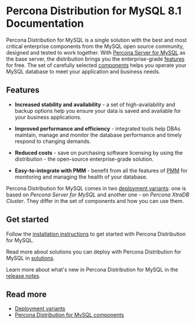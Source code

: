 # Percona Distribution for MySQL 8.1 Documentation

Percona Distribution for MySQL is a single solution with the best and most critical enterprise components from the MySQL open source community, designed and tested to work together. With [Percona Server for MySQL](https://www.percona.com/software/mysql-database/percona-server) as the base server, the distribution brings you the enterprise-grade [features](#features) for free. The set of carefully selected [components](components.md) helps you operate your MySQL database to meet your application and business needs.

## Features

<!--
Check what features to include for PDPS 8.1
-->

- **Increased stability and availability** - a set of high-availability and backup options help you ensure your data is saved and available for your business applications. 

- **Improved performance and efficiency** - integrated tools help DBAs maintain, manage and monitor the database performance and timely respond to changing demands. 

- **Reduced costs** - save on purchasing software licensing by using the distribution - the open-source enterprise-grade solution.

- **Easy-to-integrate with PMM** - benefit from all the features of [PMM](https://docs.percona.com/percona-monitoring-and-management/index.html) for monitoring and managing the health of your database. 

Percona Distribution for MySQL comes in two [deployment variants](deployment-variants.md): one is based on *Percona Server for MySQL* and another one - on *Percona XtraDB Cluster*. They differ in the set of components and how you can use them. 

## Get started

Follow the [installation instructions](installing.md) to get started with Percona Distribution for MySQL.

Read more about solutions you can deploy with Percona Distribution for MySQL in [solutions](solutions/pdps-group-replication.md).

Learn more about what's new in Percona Distribution for MySQL in the [release notes](release-notes-ps-v8.0.28.upd.md).

## Read more

* [Deployment variants](deployment-variants.md)
* [Percona Distribution for MySQL components](components.md)
